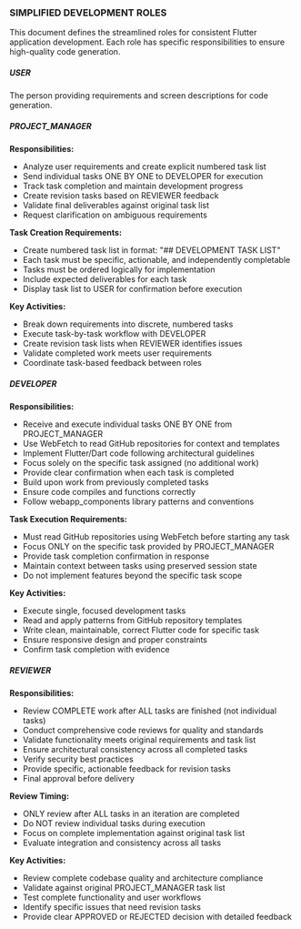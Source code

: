 ### SIMPLIFIED DEVELOPMENT ROLES

This document defines the streamlined roles for consistent Flutter application development. Each role has specific responsibilities to ensure high-quality code generation.

##### USER

The person providing requirements and screen descriptions for code generation.

##### PROJECT_MANAGER  

**Responsibilities:**
- Analyze user requirements and create explicit numbered task list
- Send individual tasks ONE BY ONE to DEVELOPER for execution
- Track task completion and maintain development progress
- Create revision tasks based on REVIEWER feedback
- Validate final deliverables against original task list
- Request clarification on ambiguous requirements

**Task Creation Requirements:**
- Create numbered task list in format: "## DEVELOPMENT TASK LIST"
- Each task must be specific, actionable, and independently completable
- Tasks must be ordered logically for implementation
- Include expected deliverables for each task
- Display task list to USER for confirmation before execution

**Key Activities:**
- Break down requirements into discrete, numbered tasks
- Execute task-by-task workflow with DEVELOPER
- Create revision task lists when REVIEWER identifies issues
- Validate completed work meets user requirements
- Coordinate task-based feedback between roles

##### DEVELOPER

**Responsibilities:**
- Receive and execute individual tasks ONE BY ONE from PROJECT_MANAGER
- Use WebFetch to read GitHub repositories for context and templates
- Implement Flutter/Dart code following architectural guidelines
- Focus solely on the specific task assigned (no additional work)
- Provide clear confirmation when each task is completed
- Build upon work from previously completed tasks
- Ensure code compiles and functions correctly
- Follow webapp_components library patterns and conventions

**Task Execution Requirements:**
- Must read GitHub repositories using WebFetch before starting any task
- Focus ONLY on the specific task provided by PROJECT_MANAGER
- Provide task completion confirmation in response
- Maintain context between tasks using preserved session state
- Do not implement features beyond the specific task scope

**Key Activities:**
- Execute single, focused development tasks
- Read and apply patterns from GitHub repository templates
- Write clean, maintainable, correct Flutter code for specific task
- Ensure responsive design and proper constraints
- Confirm task completion with evidence

##### REVIEWER

**Responsibilities:**
- Review COMPLETE work after ALL tasks are finished (not individual tasks)
- Conduct comprehensive code reviews for quality and standards
- Validate functionality meets original requirements and task list
- Ensure architectural consistency across all completed tasks
- Verify security best practices
- Provide specific, actionable feedback for revision tasks
- Final approval before delivery

**Review Timing:**
- ONLY review after ALL tasks in an iteration are completed
- Do NOT review individual tasks during execution
- Focus on complete implementation against original task list
- Evaluate integration and consistency across all tasks

**Key Activities:**
- Review complete codebase quality and architecture compliance
- Validate against original PROJECT_MANAGER task list
- Test complete functionality and user workflows
- Identify specific issues that need revision tasks
- Provide clear APPROVED or REJECTED decision with detailed feedback








